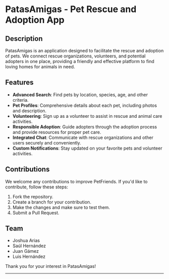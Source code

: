 # PatasAmigas - Pet Rescue and Adoption App

## Description

PatasAmigas is an application designed to facilitate the rescue and adoption of pets. We connect rescue organizations, volunteers, and potential adopters in one place, providing a friendly and effective platform to find loving homes for animals in need.

## Features

- **Advanced Search**: Find pets by location, species, age, and other criteria.
- **Pet Profiles**: Comprehensive details about each pet, including photos and description.
- **Volunteering**: Sign up as a volunteer to assist in rescue and animal care activities.
- **Responsible Adoption**: Guide adopters through the adoption process and provide resources for proper pet care.
- **Integrated Chat**: Communicate with rescue organizations and other users securely and conveniently.
- **Custom Notifications**: Stay updated on your favorite pets and volunteer activities.


## Contributions

We welcome any contributions to improve PetFriends. If you'd like to contribute, follow these steps:

1. Fork the repository.
2. Create a branch for your contribution.
3. Make the changes and make sure to test them.
4. Submit a Pull Request.

## Team

- Joshua Arias 
- Saúl Hernández 
- Juan Gámez
- Luis Hernández

Thank you for your interest in PatasAmigas!

---

